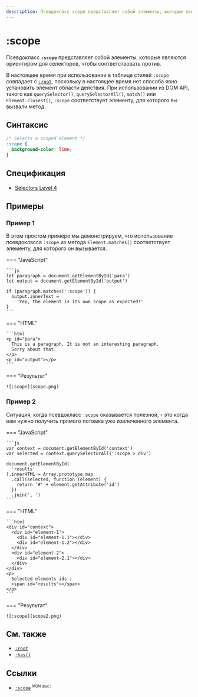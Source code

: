 ```yaml
---
description: Псевдокласс scope представляет собой элементы, которые являются ориентиром для селекторов, чтобы соответствовать против
---
```


# :scope

Псевдокласс **`:scope`** представляет собой элементы, которые являются ориентиром для селекторов, чтобы соответствовать против.

В настоящее время при использовании в таблице стилей `:scope` совпадает с [`:root`](root.md), поскольку в настоящее время нет способа явно установить элемент области действия. При использовании из DOM API, такого как `querySelector()`, `querySelectorAll()`, `match()` или `Element.closest()`, `:scope` соответствует элементу, для которого вы вызвали метод.

## Синтаксис

```css
/* Selects a scoped element */
:scope {
  background-color: lime;
}
```

## Спецификация

- [Selectors Level 4](https://drafts.csswg.org/selectors-4/#the-scope-pseudo)

## Примеры

### Пример 1

В этом простом примере мы демонстрируем, что использование псевдокласса `:scope` из метода `Element.matches()` соответствует элементу, для которого он вызывается.

=== "JavaScript"

    ```js
    let paragraph = document.getElementById('para')
    let output = document.getElementById('output')

    if (paragraph.matches(':scope')) {
      output.innerText =
        'Yep, the element is its own scope as expected!'
    }
    ```

=== "HTML"

    ```html
    <p id="para">
      This is a paragraph. It is not an interesting paragraph.
      Sorry about that.
    </p>
    <p id="output"></p>
    ```

=== "Результат"

    ![:scope](scope.png)

### Пример 2

Ситуация, когда псевдокласс `:scope` оказывается полезной, - это когда вам нужно получить прямого потомка уже извлеченного элемента.

=== "JavaScript"

    ```js
    var context = document.getElementById('context')
    var selected = context.querySelectorAll(':scope > div')

    document.getElementById(
      'results'
    ).innerHTML = Array.prototype.map
      .call(selected, function (element) {
        return '#' + element.getAttribute('id')
      })
      .join(', ')
    ```

=== "HTML"

    ```html
    <div id="context">
      <div id="element-1">
        <div id="element-1.1"></div>
        <div id="element-1.2"></div>
      </div>
      <div id="element-2">
        <div id="element-2.1"></div>
      </div>
    </div>
    <p>
      Selected elements ids :
      <span id="results"></span>
    </p>
    ```

=== "Результат"

    ![:scope](scope2.png)

## См. также

- [`:root`](root.md)
- [`:has()`](has.md)

## Ссылки

- [`:scope`](https://developer.mozilla.org/en-US/docs/Web/CSS/:scope) <sup><small>MDN (рус.)</small></sup>
